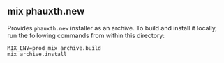 ## mix phauxth.new

Provides `phauxth.new` installer as an archive. To build and install it locally,
run the following commands from within this directory:

    MIX_ENV=prod mix archive.build
    mix archive.install
